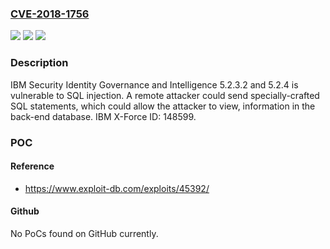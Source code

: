 ### [CVE-2018-1756](https://cve.mitre.org/cgi-bin/cvename.cgi?name=CVE-2018-1756)
![](https://img.shields.io/static/v1?label=Product&message=Security%20Identity%20Governance%20and%20Intelligence&color=blue)
![](https://img.shields.io/static/v1?label=Version&message=n%2Fa&color=blue)
![](https://img.shields.io/static/v1?label=Vulnerability&message=Obtain%20Information&color=brighgreen)

### Description

IBM Security Identity Governance and Intelligence 5.2.3.2 and 5.2.4 is vulnerable to SQL injection. A remote attacker could send specially-crafted SQL statements, which could allow the attacker to view, information in the back-end database. IBM X-Force ID: 148599.

### POC

#### Reference
- https://www.exploit-db.com/exploits/45392/

#### Github
No PoCs found on GitHub currently.

